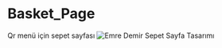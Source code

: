 # Basket_Page
Qr menü için sepet sayfası
<img src="https://i.hizliresim.com/3ur8cha.jpg" alt="Emre Demir Sepet Sayfa Tasarımı" >
